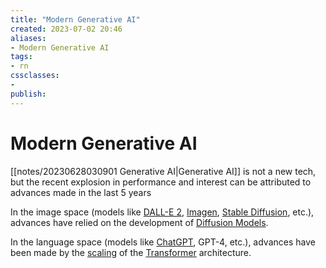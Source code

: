 ```yaml
---
title: "Modern Generative AI"
created: 2023-07-02 20:46
aliases: 
- Modern Generative AI
tags:
- rn
cssclasses:
- 
publish:
---
```


<!-- 
tags: 
-->

<!--internal
parent:: [[]]
child:: [[]]
related:: [[]]
-->

<!--external
- []()
-->

# Modern Generative AI

[[notes/20230628030901 Generative AI|Generative AI]] is not a new tech, but the recent explosion in performance and interest can be attributed to advances made in the last 5 years

In the image space (models like [DALL-E 2](https://www.assemblyai.com/blog/how-dall-e-2-actually-works/), [Imagen](https://www.assemblyai.com/blog/how-imagen-actually-works/), [Stable Diffusion](https://www.assemblyai.com/blog/stable-diffusion-1-vs-2-what-you-need-to-know/), etc.), advances have relied on the development of [Diffusion Models](https://www.assemblyai.com/blog/diffusion-models-for-machine-learning-introduction/).

In the language space (models like [ChatGPT](https://www.assemblyai.com/blog/how-chatgpt-actually-works/), GPT-4, etc.), advances have been made by the [scaling](https://www.assemblyai.com/blog/emergent-abilities-of-large-language-models/) of the [Transformer](https://www.youtube.com/watch?v=_UVfwBqcnbM&ref=assemblyai.com) architecture.